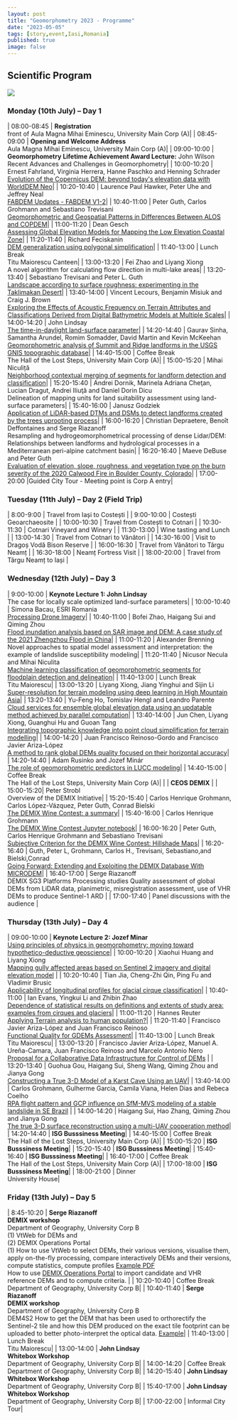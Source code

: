 ```yaml
---
layout: post
title: "Geomorphometry 2023 - Programme"
date: "2023-05-05"
tags: [story,event,Iasi,Romania]
published: true
image: false
---
```



## Scientific Program

![]({{site.baseurl}}/uploads/img/posts/GEOMORPHOMETRY2023_PROGRAMME.png)


### Monday (10th July) – Day 1

| 08:00-08:45 | **Registration** <br> front of Aula Magna Mihai Eminescu, University Main Corp (A)|
| 08:45-09:00 | **Opening and Welcome Address** <br> Aula Magna Mihai Eminescu, University Main Corp (A)|
| 09:00-10:00 | **Geomorphometry Lifetime Achievement Award Lecture:** John Wilson <br> Recent Advances and Challenges in Geomorphometry|
| 10:00-10:20 | Ernest Fahrland, Virginia Herrera, Hanne Paschko and Henning Schrader <br> [Evolution of the Copernicus DEM: beyond today's elevation data with WorldDEM Neo](https://doi.org/10.5281/zenodo.7875365)|
| 10:20-10:40 | Laurence Paul Hawker, Peter Uhe and Jeffrey Neal <br> [FABDEM Updates - FABDEM V1-2](https://doi.org/10.5281/zenodo.8101259)|
| 10:40-11:00 | Peter Guth, Carlos Grohmann and Sebastiano Trevisani <br> [Geomorphometric and Geospatial Patterns in Differences Between ALOS and COPDEM](https://doi.org/10.5281/zenodo.8057703)|
| 11:00-11:20 | Dean Gesch <br> [Assessing Global Elevation Models for Mapping the Low Elevation Coastal Zone](https://doi.org/10.5281/zenodo.8011577)|
| 11:20-11:40 | Richard Feciskanin <br> [DEM generalization using polygonal simplification](https://doi.org/10.5281/zenodo.7861927)|
| 11:40-13:00 | Lunch Break <br> Titu Maiorescu Canteen|
| 13:00-13:20 | Fei Zhao and Liyang Xiong <br> A novel algorithm for calculating flow direction in multi-lake areas|
| 13:20-13:40 | Sebastiano Trevisani and Peter L. Guth <br> [Landscape according to surface roughness: experimenting in the Taklimakan Desert](https://doi.org/10.5281/zenodo.7899820)|
| 13:40-14:00 | Vincent Lecours, Benjamin Misiuk and Craig J. Brown <br> [Exploring the Effects of Acoustic Frequency on Terrain Attributes and Classifications Derived from Digital Bathymetric Models at Multiple Scales](https://doi.org/10.5281/zenodo.7871806)|
| 14:00-14:20 | John Lindsay <br> [The time-in-daylight land-surface parameter](https://doi.org/10.5281/zenodo.7879601)|
| 14:20-14:40 | Gaurav Sinha, Samantha Arundel, Romim Somadder, David Martin and Kevin McKeehan <br>[ Geomorphometric analysis of Summit and Ridge landforms in the USGS GNIS topographic database](https://doi.org/10.5281/zenodo.7902804)|
| 14:40-15:00 | Coffee Break <br> The Hall of the Lost Steps, University Main Corp (A)|
| 15:00-15:20 | Mihai Niculiță <br> [Neighborhood contextual merging of segments for landform detection and classification](https://doi.org/10.5281/zenodo.8117563)|
| 15:20-15:40 | Andrei Dornik, Marinela Adriana Cheţan, Lucian Dragut, Andrei Iliuţă and Daniel Dorin Dicu <br> Delineation of mapping units for land suitability assessment using land-surface parameters|
| 15:40-16:00 | Janusz Godziek <br> [Application of LiDAR-based DTMs and DSMs to detect landforms created by the trees uprooting process](https://doi.org/10.5281/zenodo.7883108)|
| 16:00-16:20 | Christian Depraetere, Benoît Deffontaines and Serge Riazanoff <br> Resampling and hydrogeomorphometrical processing of dense Lidar/DEM: Relationships between landforms and hydrological processes in a Mediterranean peri-alpine catchment basin|
| 16:20-16:40 | Maeve DeBuse and Peter Guth <br> [Evaluation of elevation, slope, roughness, and vegetation type on the burn severity of the 2020 Calwood Fire in Boulder County, Colorado](https://doi.org/10.5281/zenodo.8037112)|
| 17:00-20:00 |Guided City Tour - Meeting point is Corp A entry|



### Tuesday (11th July) – Day 2 (Field Trip)

| 8:00-9:00   | Travel from Iași to Costești        |
| 9:00-10:00  | Costești Geoarchaeosite             |
| 10:00-10:30 | Travel from Costești to Cotnari     |
| 10:30-11:30 | Cotnari Vineyard and Winery         |
| 11:30-13:00 | Wine tasting and Lunch              |
| 13:00-14:30 | Travel from Cotnari to Vânători     |
| 14:30-16:00 | Visit to Dragoș Vodă Bison Reserve  |
| 16:00-16:30 | Travel from Vânători to Târgu Neamț |
| 16:30-18:00 | Neamț Fortress Visit                |
| 18:00-20:00 | Travel from Târgu Neamț to Iași     |



### Wednesday (12th July) – Day 3

| 9:00-10:00  | **Keynote Lecture 1: John Lindsay** <br> The case for locally scale optimized land-surface parameters|
| 10:00-10:40 | Simona Bacau, ESRI Romania <br> [Processing Drone Imagery]()|
| 10:40-11:00 | Bofei Zhao, Haigang Sui and Qiming Zhou <br> [Flood inundation analysis based on SAR image and DEM: A case study of the 2021 Zhengzhou Flood in China](https://doi.org/10.5281/zenodo.7848310)|
| 11:00-11:20 | Alexander Brenning <br> Novel approaches to spatial model assessment and interpretation: the example of landslide susceptibility modeling|
| 11:20-11:40 | Nicusor Necula and Mihai Niculita <br> [Machine learning classification of geomorphometric segments for floodplain detection and delineation](https://doi.org/10.5281/zenodo.8009021)|
| 11:40-13:00 | Lunch Break <br> Titu Maiorescu|
| 13:00-13:20 | Liyang Xiong, Jiang Yinghui and Sijin Li <br> [Super-resolution for terrain modeling using deep learning in High Mountain Asia](https://doi.org/10.5281/zenodo.7848119)|
| 13:20-13:40 | Yu-Feng Ho, Tomislav Hengl and Leandro Parente <br> [Cloud services for ensemble global elevation data using an updatable method achieved by parallel computation](https://doi.org/10.5281/zenodo.7877510)|
| 13:40-14:00 | Jun Chen, Liyang Xiong, Guanghui Hu and Guoan Tang <br> [Integrating topographic knowledge into point cloud simplification for terrain modelling](https://www.geo.uaic.ro/doi.org/10.5281/zenodo.7805651)|
| 14:00-14:20 | Juan Francisco Reinoso-Gordo and Francisco Javier Ariza-López <br> [A method to rank global DEMs quality focused on their horizontal accuracy](https://doi.org/10.5281/zenodo.7852429)|
| 14:20-14:40 | Adam Rusinko and Jozef Minár <br> [The role of geomorphometric predictors in LUCC modeling](https://doi.org/10.5281/zenodo.7821717)|
| 14:40-15:00 | Coffee Break <br> The Hall of the Lost Steps, University Main Corp (A)|
|             | **CEOS DEMIX**   |
| 15:00-15:20|  Peter Strobl <br> Overview of the DEMIX Initiative|
| 15:20-15:40 | Carlos Henrique Grohmann, Carlos López-Vázquez, Peter Guth, Conrad Bielski <br> [The DEMIX Wine Contest: a summary](https://doi.org/10.5281/zenodo.8066531)|
| 15:40-16:00 | Carlos Henrique Grohmann <br> [The DEMIX Wine Contest Jupyter notebook](https://doi.org/10.5281/zenodo.7779256)|
| 16:00-16:20 | Peter Guth, Carlos Henrique Grohmann and Sebastiano Trevisani <br> [Subjective Criterion for the DEMIX Wine Contest: Hillshade Maps](https://doi.org/10.5281/zenodo.8030735)|
| 16:20-16:40 | Guth, Peter L, Grohmann, Carlos H., Trevisani, Sebastiano,and Bielski,Conrad  <br> [Going Forward: Extending and Exploiting the DEMIX Database With MICRODEM](https://doi.org/10.5281/zenodo.8092218)|
| 16:40-17:00 | Serge Riazanoff <br> DEMIX SG3 Platforms Processing studies Quality assessment of global DEMs from LiDAR data, planimetric, misregistration assessment, use of VHR DEMs to produce Sentinel-1 ARD |
| 17:00-17:40 | Panel discussions with the audience |


### Thursday (13th July) – Day 4


| 09:00-10:00 | **Keynote Lecture 2: Jozef Minar** <br> [Using principles of physics in geomorphometry: moving toward hypothetico-deductive geoscience](https://doi.org/10.5281/zenodo.7802187)|
| 10:00-10:20 | Xiaohui Huang and Liyang Xiong <br> [Mapping gully affected areas based on Sentinel 2 imagery and digital elevation model](https://doi.org/10.5281/zenodo.7871014) |
| 10:20-10:40 | Tian Jia, Cheng-Zhi Qin, Ping Fu and Vladimir Brusic <br> [Applicability of longitudinal profiles for glacial cirque classification](https://doi.org/10.5281/zenodo.7834856)|
| 10:40-11:00 | Ian Evans, Yingkui Li and Zhibin Zhao <br> [Dependence of statistical results on definitions and extents of study area: examples from cirques and glaciers](https://doi.org/10.5281/zenodo.7821243)|
| 11:00-11:20 | Hannes Reuter <br> [Applying Terrain analysis to human population?](https://doi.org/10.5281/zenodo.7977922)|
| 11:20-11:40 | Francisco Javier Ariza-López and Juan Francisco Reinoso <br> [Functional Quality for GDEMs Assessment](https://doi.org/10.5281/zenodo.7861223)|
| 11:40-13:00 | Lunch Break <br> Titu Maiorescu|
| 13:00-13:20 | Francisco Javier Ariza-López, Manuel A. Ureña-Camara, Juan Francisco Reinoso and Marcelo Antonio Nero <br> [Proposal for a Collaborative Data Infrastructure for Control of DEMs](https://doi.org/10.5281/zenodo.7871959) |
| 13:20-13:40 | Guohua Gou, Haigang Sui, Sheng Wang, Qiming Zhou and Jianya Gong <br> [Constructing a True 3-D Model of a Karst Cave Using an UAV](https://doi.org/10.5281/zenodo.7857527)|
| 13:40-14:00 | Carlos Grohmann, Gulherme Garcia, Camila Viana, Helen Dias and Rebeca Coelho <br> [RPA flight pattern and GCP influence on SfM-MVS modeling of a stable landslide in SE Brazil](https://doi.org/10.5281/zenodo.7779223) |
| 14:00-14:20 | Haigang Sui, Hao Zhang, Qiming Zhou and Jianya Gong <br> [The true 3-D surface reconstruction using a multi-UAV cooperation method](https://doi.org/10.5281/zenodo.7988662)|
| 14:20-14:40 | **ISG Busssiness Meeting**|
| 14:40-15:00 | Coffee Break <br> The Hall of the Lost Steps, University Main Corp (A)|
| 15:00-15:20 | **ISG Busssiness Meeting**|
| 15:20-15:40 | **ISG Busssiness Meeting**|
| 15:40-16:40 | **ISG Busssiness Meeting**|
| 16:40-17:00 | Coffee Break <br> The Hall of the Lost Steps, University Main Corp (A)|
| 17:00-18:00 | **ISG Busssiness Meeting**|
| 18:00-21:00 | Dinner <br> University House|



### Friday (13th July) – Day 5

| 8:45-10:20  | **Serge Riazanoff** <br> **DEMIX workshop** <br> Department of Geography, University Corp B  <br> (1) VtWeb for DEMs and  <br> (2) DEMIX Operations Portal <br> (1) How to use VtWeb to select DEMs, their various versions, visualise them, apply on-the-fly processing, compare interactively DEMs and their versions, compute statistics, compute profiles   [Example PDF](https://visioterra.fr/telechargement/A003_VISIOTERRA_COMMUNICATION/HYP-107-VtWeb-E_Comparison_of_Copernicus_DEM_releases_2022_vs_2021.pdf(2))  <br> How to use [DEMIX Operations Portal](https://visioterra.org/DemixOperationsPlatform/) to import candidate and VHR reference DEMs and to compute criteria. |
| 10:20-10:40 | Coffee Break <br> Department of Geography, University Corp B|
| 10:40-11:40 | **Serge Riazanoff** <br> **DEMIX workshop** <br> Department of Geography, University Corp B  <br> DEM4S2 How to get the DEM that has been used to orthorectify the Sentinel-2 tile and how this DEM produced on the exact tile footprint can be uploaded to better photo-interpret the optical data. [Example](https://visioterra.org/DEM4S2/?s2Id=S2A_MSIL1C_20230616T012701_N0509_R074_T54STE_20230616T045503)|
| 11:40-13:00 | Lunch Break <br> Titu Maiorescu|
| 13:00-14:00 | **John Lindsay** <br> **Whitebox Workshop** <br> Department of Geography, University Corp B|
| 14:00-14:20 | Coffee Break <br> Department of Geography, University Corp B|
| 14:20-15:40 | **John Lindsay** <br> **Whitebox Workshop** <br> Department of Geography, University Corp B|
| 15:40-17:00 | **John Lindsay** <br> **Whitebox Workshop** <br> Department of Geography, University Corp B|
| 17:00-22:00 | Informal City Tour|
